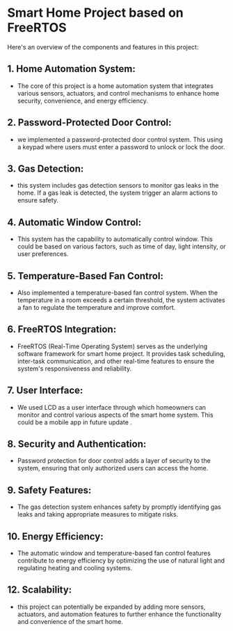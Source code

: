 # Smart Home Project based on FreeRTOS 

Here's an overview of the components and features in this project:

## 1. **Home Automation System:**
   - The core of this project is a home automation system that integrates various sensors, actuators, and control mechanisms to enhance home security, convenience, and energy efficiency.

## 2. **Password-Protected Door Control:**
   - we implemented a password-protected door control system. This using a keypad  where users must enter a password to unlock or lock the door.

## 3. **Gas Detection:**
   - this system includes gas detection sensors to monitor gas leaks in the home. If a gas leak is detected, the system trigger an alarm actions to ensure safety.

## 4. **Automatic Window Control:**
   - This system has the capability to automatically control window. This could be based on various factors, such as time of day, light intensity, or user preferences.

## 5. **Temperature-Based Fan Control:**
   - Also implemented a temperature-based fan control system. When the temperature in a room exceeds a certain threshold, the system activates a fan to regulate the temperature and improve comfort.

## 6. **FreeRTOS Integration:**
   - FreeRTOS (Real-Time Operating System) serves as the underlying software framework for smart home project. It provides task scheduling, inter-task communication, and other real-time features to ensure the system's responsiveness and reliability.

## 7. **User Interface:**
   - We used LCD as  a user interface through which homeowners can monitor and control various aspects of the smart home system. This could be a mobile app in future update .

## 8. **Security and Authentication:**
   - Password protection for door control adds a layer of security to the system, ensuring that only authorized users can access the home.

## 9. **Safety Features:**
   - The gas detection system enhances safety by promptly identifying gas leaks and taking appropriate measures to mitigate risks.

## 10. **Energy Efficiency:**
   - The automatic window and temperature-based fan control features contribute to energy efficiency by optimizing the use of natural light and regulating heating and cooling systems.

## 12. **Scalability:**
  - this project can potentially be expanded by adding more sensors, actuators, and automation features to further enhance the functionality and convenience of the smart home.

